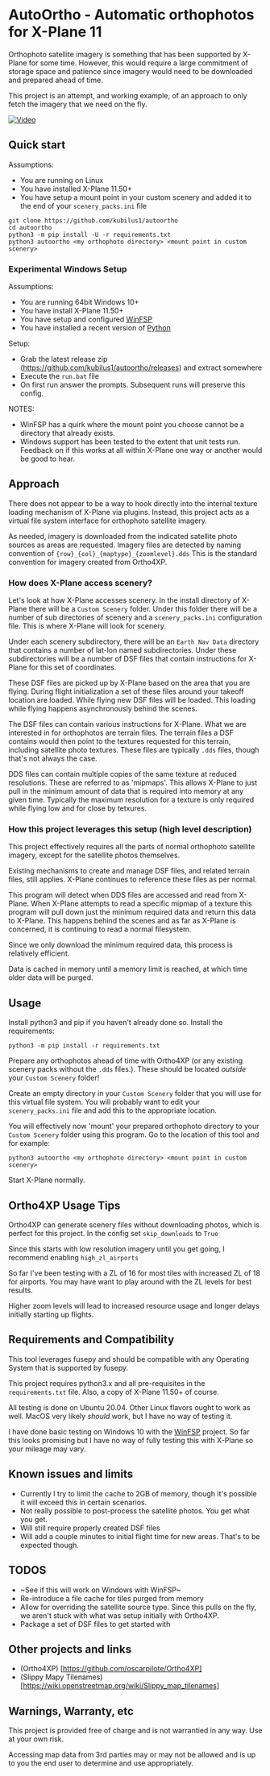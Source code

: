 # AutoOrtho - Automatic orthophotos for X-Plane 11

Orthophoto satellite imagery is something that has been supported by X-Plane
for some time.  However, this would require a large commitment of storage
space and patience since imagery would need to be downloaded and prepared
ahead of time.

This project is an attempt, and working example, of an approach to only fetch
the imagery that we need on the fly.

[![Video](https://img.youtube.com/vi/seuguds8GX0/hqdefault.jpg)](https://www.youtube.com/watch?v=seuguds8GX0)

## Quick start
Assumptions:
* You are running on Linux
* You have installed X-Plane 11.50+
* You have setup a mount point in your custom scenery and added it to the end
  of your `scenery_packs.ini` file

```
git clone https://github.com/kubilus1/autoortho
cd autoortho
python3 -m pip install -U -r requirements.txt
python3 autoortho <my orthophoto directory> <mount point in custom scenery>
```

### Experimental Windows Setup

Assumptions:
* You are running 64bit Windows 10+
* You have install X-Plane 11.50+
* You have setup and configured [WinFSP](https://github.com/winfsp/winfsp)
* You have installed a recent version of [Python](https://www.python.org/downloads/)

Setup:
* Grab the latest release zip (https://github.com/kubilus1/autoortho/releases)
  and extract somewhere
* Execute the `run.bat` file
* On first run answer the prompts.  Subsequent runs will preserve this config.

NOTES:
* WinFSP has a quirk where the mount point you choose cannot be a directory
  that already exists.
* Windows support has been tested to the extent that unit tests run.  Feedback
  on if this works at all within X-Plane one way or another would be good to hear.


## Approach

There does not appear to be a way to hook directly into the internal
texture loading mechanism of X-Plane via plugins.  Instead, this project acts
as a virtual file system interface for orthophoto satellite imagery.

As needed, imagery is downloaded from the indicated satellite photo sources as
areas are requested.  Imagery files are detected by naming convention of
`{row}_{col}_{maptype}_{zoomlevel}.dds`  This is the standard convention for
imagery created from Ortho4XP.

### How does X-Plane access scenery?

Let's look at how X-Plane accesses scenery.  In the install directory of
X-Plane there will be a `Custom Scenery` folder.  Under this folder there will
be a number of sub directories of scenery and a `scenery_packs.ini`
configuration file.  This is where X-Plane will look for scenery.

Under each scenery subdirectory, there will be an `Earth Nav Data` directory
that contains a number of lat-lon named subdirectories.  Under these
subdirectories will be a number of DSF files that contain instructions for
X-Plane for this set of coordinates.

These DSF files are picked up by X-Plane based on the area that you are
flying.  During flight initialization a set of these files around your takeoff
location are loaded.  While flying new DSF files will be loaded.  This loading
while flying happens asynchronously behind the scenes.

The DSF files can contain various instructions for X-Plane.  What we are
interested in for orthophotos are terrain files.  The terrain files a DSF
contains would then point to the textures requested for this terrain,
including satellite photo textures.  These files are typically `.dds` files,
though that's not always the case.

DDS files can contain multiple copies of the same texture at reduced
resolutions.  These are referred to as 'mipmaps'.  This allows X-Plane to just
pull in the minimum amount of data that is required into memory at any given
time.  Typically the maximum resolution for a texture is only required while
flying low and for close by tetxures.

### How this project leverages this setup (high level description)

This project effectively requires all the parts of normal orthophoto satellite
imagery, except for the satellite photos themselves.

Existing mechanisms to create and manage DSF files, and related terrain files,
still applies.  X-Plane continues to reference these files as per normal.

This program will detect when DDS files are accessed and read from X-Plane.
When X-Plane attempts to read a specific mipmap of a texture this program will
pull down just the minimum required data and return this data to X-Plane.
This happens behind the scenes and as far as X-Plane is concerned, it is
continuing to read a normal filesystem.

Since we only download the minimum required data, this process is relatively
efficient.

Data is cached in memory until a memory limit is reached, at which time older
data will be purged.


## Usage

Install python3 and pip if you haven't already done so.  Install the
requirements:

```
python3 -m pip install -r requirements.txt
```

Prepare any orthophotos ahead of time with Ortho4XP (or any existing scenery
packs without the `.dds` files.).  These should be located *outside* your
`Custom Scenery` folder!

Create an empty directory in your `Custom Scenery` folder that you will use
for this virtual file system.  You will probably want to edit your
`scenery_packs.ini` file and add this to the appropriate location.

You will effectively now 'mount' your prepared orthophoto directory to your
`Custom Scenery` folder using this program.  Go to the location of this tool
and for example:

```
python3 autoortho <my orthophoto directory> <mount point in custom scenery>
```

Start X-Plane normally.  

## Ortho4XP Usage Tips

Ortho4XP can generate scenery files without downloading photos, which is
perfect for this project.  In the config set `skip_downloads` to `True`

Since this starts with low resolution imagery until you get going, I
recommend enabling `high_zl_airports`

So far I've been testing with a ZL of 16 for most tiles with increased ZL of
18 for airports.  You may have want to play around with the ZL levels for best
results.

Higher zoom levels will lead to increased resource usage and longer delays
initially starting up flights.

## Requirements and Compatibility

This tool leverages fusepy and should be
compatible with any Operating System that is supported by fusepy.  

This project requires python3.x and all pre-requisites in the
`requirements.txt` file.  Also, a copy of X-Plane 11.50+ of course.

All testing is done on Ubuntu 20.04.  Other Linux flavors ought to work as
well.  MacOS very likely *should* work, but I have no way of testing it.

I have done basic testing on Windows 10 with the
[WinFSP](https://github.com/winfsp/winfsp) project.  So far this looks
promising but I have no way of fully testing this with X-Plane so your mileage
may vary.

## Known issues and limits
* Currently I try to limit the cache to 2GB of memory, though it's possible it
  will exceed this in certain scenarios.
* Not really possible to post-process the satellite photos.  You get what you
  get.
* Will still require properly created DSF files
* Will add a couple minutes to initial flight time for new areas.  That's to
  be expected though.

## TODOS

* ~See if this will work on Windows with WinFSP~ 
* Re-introduce a file cache for tiles purged from memory
* Allow for overriding the satellite source type.  Since this pulls on the
  fly, we aren't stuck with what was setup initially with Ortho4XP.
* Package a set of DSF files to get started with

## Other projects and links
* (Ortho4XP) [https://github.com/oscarpilote/Ortho4XP]
* (Slippy Mapy Tilenames) [https://wiki.openstreetmap.org/wiki/Slippy_map_tilenames]

## Warnings, Warranty, etc

This project is provided free of charge and is not warrantied in any way.  Use
at your own risk.

Accessing map data from 3rd parties may or may not be allowed and is up to you
the end user to determine and use appropriately.
